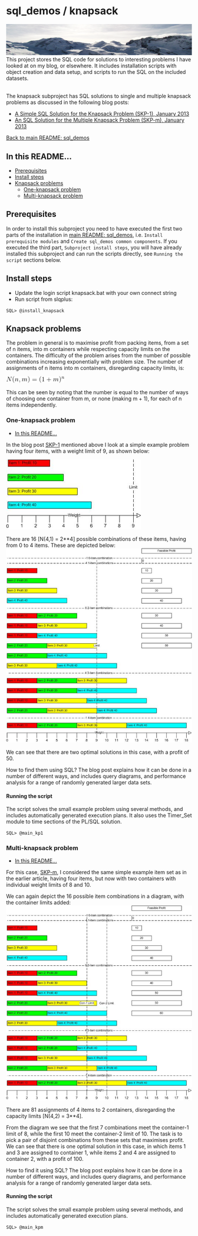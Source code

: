 # sql_demos / knapsack
<img src="../mountains.png">
This project stores the SQL code for solutions to interesting problems I have looked at on my blog, or elsewhere. It includes installation scripts with object creation and data setup, and scripts to run the SQL on the included datasets.
<br><br>

The knapsack subproject has SQL solutions to single and multiple knapsack problems as discussed in the following blog posts:
<br>

- [A Simple SQL Solution for the Knapsack Problem (SKP-1), January 2013](http://aprogrammerwrites.eu/?p=560)
- [An SQL Solution for the Multiple Knapsack Problem (SKP-m), January 2013](http://aprogrammerwrites.eu/?p=635)

[Back to main README: sql_demos](../README.md)
## In this README...
- [Prerequisites](https://github.com/BrenPatF/Sandbox/blob/master/knapsack/README.md#prerequisites)
- [Install steps](https://github.com/BrenPatF/Sandbox/blob/master/knapsack/README.md#install-steps)
- [Knapsack problems](https://github.com/BrenPatF/Sandbox/blob/master/knapsack/README.md#knapsack-problems)
	- [One-knapsack problem](https://github.com/BrenPatF/Sandbox/blob/master/knapsack/README.md#one-knapsack-problem)
	- [Multi-knapsack problem](https://github.com/BrenPatF/Sandbox/blob/master/knapsack/README.md#multi-knapsack-problem)

## Prerequisites
In order to install this subproject you need to have executed the first two parts of the installation in [main README: sql_demos](../README.md), i.e. `Install prerequisite modules` and `Create sql_demos common components`. If you executed the third part, `Subproject install steps`, you will have already installed this subproject and can run the scripts directly, see `Running the script` sections below.

## Install steps
- Update the login script knapsack.bat with your own connect string
- Run script from slqplus:
```
SQL> @install_knapsack
```
## Knapsack problems
The problem in general is to maximise profit from packing items, from a set of n items, into m containers while respecting capacity limits on the containers. The difficulty of the problem arises from the number of possible combinations increasing exponentially with problem size. The number of assignments of n items into m containers, disregarding capacity limits, is:

<img src="CodeCogsEqn_pack_3.png">

This can be seen by noting that the number is equal to the number of ways of choosing one container from m, or none (making m + 1), for each of n items independently.

### One-knapsack problem
- [In this README...](https://github.com/BrenPatF/Sandbox/blob/master/knapsack/README.md#in-this-readme)

In the blog post [SKP-1](http://aprogrammerwrites.eu/?p=560) mentioned above I look at a simple example problem having four items, with a weight limit of 9, as shown below:

<img src="Packing, v1.3 - Items.jpg">

There are 16 [N(4,1) = 2**4] possible combinations of these items, having from 0 to 4 items. These are depicted below:
<img src="Packing, v1.3 - Combis.jpg">

We can see that there are two optimal solutions in this case, with a profit of 50.

How to find them using SQL? The blog post explains how it can be done in a number of different ways, and includes query diagrams, and performance analysis for a range of randomly generated larger data sets.

#### Running the script
The script solves the small example problem using several methods, and includes automatically generated execution plans. It also uses the Timer_Set module to time sections of the PL/SQL solution.
```
SQL> @main_kp1
```
### Multi-knapsack problem
- [In this README...](https://github.com/BrenPatF/Sandbox/blob/master/knapsack/README.md#in-this-readme)

For this case, [SKP-m](http://aprogrammerwrites.eu/?p=635), I considered the same simple example item set as in the earlier article, having four items, but now with two containers with individual weight limits of 8 and 10.

We can again depict the 16 possible item combinations in a diagram, with the container limits added:
<img src="Multi, v1.1 - Combis.jpg">

There are 81 assignments of 4 items to 2 containers, disregarding the capacity limits [N(4,2) = 3**4].

From the diagram we see that the first 7 combinations meet the container-1 limit of 8, while the first 10 meet the container-2 limit of 10. The task is to pick a pair of disjoint combinations from these sets that maximises profit. We can see that there is one optimal solution in this case, in which items 1 and 3 are assigned to container 1, while items 2 and 4 are assigned to container 2, with a profit of 100.

How to find it using SQL? The blog post explains how it can be done in a number of different ways, and includes query diagrams, and performance analysis for a range of randomly generated larger data sets.

#### Running the script
The script solves the small example problem using several methods, and includes automatically generated execution plans.
```
SQL> @main_kpm
```
